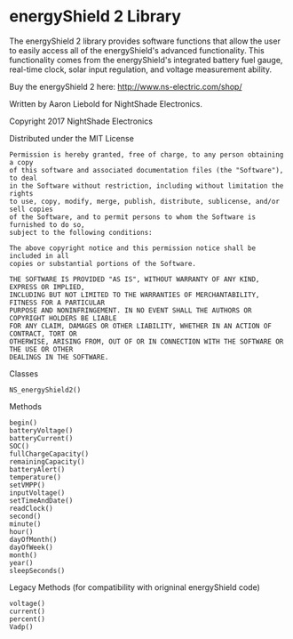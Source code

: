 energyShield 2 Library
============

The energyShield 2 library provides software functions that allow the user to easily 
access all of the energyShield's advanced functionality. This functionality comes 
from the energyShield's integrated battery fuel gauge, real-time clock, solar input 
regulation, and voltage measurement ability. 

Buy the energyShield 2 here: http://www.ns-electric.com/shop/

Written by Aaron Liebold for NightShade Electronics.

Copyright 2017 NightShade Electronics

Distributed under the MIT License

	Permission is hereby granted, free of charge, to any person obtaining a copy 
	of this software and associated documentation files (the "Software"), to deal 
	in the Software without restriction, including without limitation the rights 
	to use, copy, modify, merge, publish, distribute, sublicense, and/or sell copies 
	of the Software, and to permit persons to whom the Software is furnished to do so, 
	subject to the following conditions:

	The above copyright notice and this permission notice shall be included in all 
	copies or substantial portions of the Software.

	THE SOFTWARE IS PROVIDED "AS IS", WITHOUT WARRANTY OF ANY KIND, EXPRESS OR IMPLIED, 
	INCLUDING BUT NOT LIMITED TO THE WARRANTIES OF MERCHANTABILITY, FITNESS FOR A PARTICULAR 
	PURPOSE AND NONINFRINGEMENT. IN NO EVENT SHALL THE AUTHORS OR COPYRIGHT HOLDERS BE LIABLE 
	FOR ANY CLAIM, DAMAGES OR OTHER LIABILITY, WHETHER IN AN ACTION OF CONTRACT, TORT OR 
	OTHERWISE, ARISING FROM, OUT OF OR IN CONNECTION WITH THE SOFTWARE OR THE USE OR OTHER 
	DEALINGS IN THE SOFTWARE.


Classes

	NS_energyShield2()

Methods

	begin()
	batteryVoltage()
	batteryCurrent()
	SOC()
	fullChargeCapacity()
	remainingCapacity()
	batteryAlert()
	temperature()
	setVMPP()
	inputVoltage()
	setTimeAndDate()
	readClock()
	second()
	minute()
	hour()
	dayOfMonth()
	dayOfWeek()
	month()
	year()
	sleepSeconds()

Legacy Methods (for compatibility with origninal energyShield code)

	voltage()
	current()
	percent()
	Vadp()
